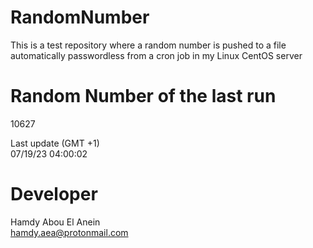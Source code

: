 # RandomNumber    
This is a test repository where a random number is pushed to a file automatically passwordless from a cron job in my Linux CentOS server    
# Random Number of the last run   
10627
      
Last update (GMT +1)    
07/19/23 04:00:02
# Developer    
Hamdy Abou El Anein   
hamdy.aea@protonmail.com
